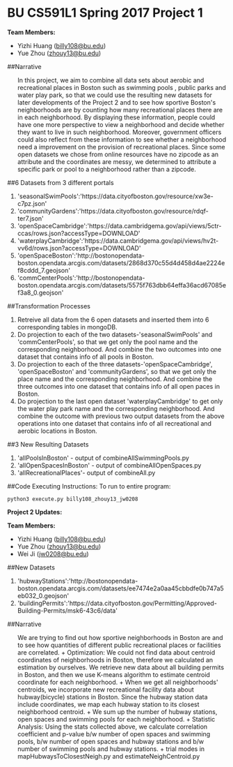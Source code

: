 # BU CS591L1 Spring 2017 Project 1

**Team Members:**
+ Yizhi Huang (billy108@bu.edu)
+ Yue Zhou (zhouy13@bu.edu)

##Narrative
<ol>
In this project, we aim to combine all data sets about aerobic and recreational places in Boston such as swimming pools , public parks and water play park, so that we could use the resulting new datasets for later developments of the Project 2 and to see how sportive Boston's neighborhoods are by counting how many recreational places there are in each neighborhood. By displaying these information, people could have one more perspective to view a neighborhood and decide whether they want to live in such neighborhood. Moreover, government officers could also reflect from these information to see whether a neighborhood need a improvement on the provision of recreational places. 
Since some open datasets we chose from online resources have no zipcode as an attribute and the coordinates are messy, we determined to attribute a specific park or pool to a neighborhood rather than a zipcode.
</ol>

##6 Datasets from 3 different portals
<ol>
<li>'seasonalSwimPools':'https://data.cityofboston.gov/resource/xw3e-c7pz.json'</li>
<li>'communityGardens':'https://data.cityofboston.gov/resource/rdqf-ter7.json'</li>
<li>'openSpaceCambridge':'https://data.cambridgema.gov/api/views/5ctr-ccas/rows.json?accessType=DOWNLOAD'</li>
<li>'waterplayCambridge':'https://data.cambridgema.gov/api/views/hv2t-vv6d/rows.json?accessType=DOWNLOAD'</li>
<li>'openSpaceBoston':'http://bostonopendata-boston.opendata.arcgis.com/datasets/2868d370c55d4d458d4ae2224ef8cddd_7.geojson'</li>
<li>'commCenterPools':'http://bostonopendata-boston.opendata.arcgis.com/datasets/5575f763dbb64effa36acd67085ef3a8_0.geojson'</li>
</ol>

##Transformation Processes
<ol>
<li>Retreive all data from the 6 open datasets and inserted them into 6 corresponding tables in mongoDB.</li>
<li>Do projection to each of the two datasets-'seasonalSwimPools' and 'commCenterPools', so that we get only the pool name and the corresponding neighborhood. And combine the two outcomes into one dataset that contains info of all pools in Boston.</li>
<li>Do projection to each of the three datasets-'openSpaceCambridge', 'openSpaceBoston' and 'communityGardens', so that we get only the place name and the corresponding neighborhood. And combine the three outcomes into one dataset that contains info of all open paces in Boston.</li>
<li>Do projection to the last open dataset 'waterplayCambridge' to get only the water play park name and the corresponding neighborhood. And combine the outcome with previous two output datasets from the above operations into one dataset that contains info of all recreational and aerobic locations in Boston.</li>
</ol>

##3 New Resulting Datasets
<ol>
<li>'allPoolsInBoston' - output of combineAllSwimmingPools.py</li>
<li>'allOpenSpacesInBoston' - output of combineAllOpenSpaces.py</li>
<li>'allRecreationalPlaces'- output of combineAll.py</li>
</ol>

##Code Executing Instructions:
To run to entire program:
```
python3 execute.py billy108_zhouy13_jw0208
```

**Project 2 Updates:**

**Team Members:**
+ Yizhi Huang (billy108@bu.edu)
+ Yue Zhou (zhouy13@bu.edu)
+ Wei Ji (jw0208@bu.edu)

##New Datasets
<ol>
<li>'hubwayStations':'http://bostonopendata-boston.opendata.arcgis.com/datasets/ee7474e2a0aa45cbbdfe0b747a5eb032_0.geojson'</li>
<li>'buildingPermits':'https://data.cityofboston.gov/Permitting/Approved-Building-Permits/msk6-43c6/data'</li>
</ol>


##Narrative
<ol>
We are trying to find out how sportive neighborhoods in Boston are and to see how quantities of different public recreational places or facilities are correlated.
+ Optimization: We could not find data about centroid coordinates of neighborhoods in Boston, therefore we calculated an estimation by ourselves. We retrieve new data about all building permits in Boston, and then we use K-means algorithm to estimate centroid coordinate for each neighborhood.
+ When we get all neighborhoods' centroids, we incorporate new recreational facility data about hubway(bicycle) stations in Boston. Since the hubway station data include coordinates, we map each hubway station to its closest neighborhood centroid.
+ We sum up the number of hubway stations, open spaces and swimming pools for each neighborhood.
+ Statistic Analysis: Using the stats collected above, we calculate correlation coefficient and p-value b/w number of open spaces and swimming pools, b/w number of open spaces and hubway stations and b/w number of swimming pools and hubway stations.
+ trial modes in mapHubwaysToClosestNeigh.py and estimateNeighCentroid.py
</ol>

